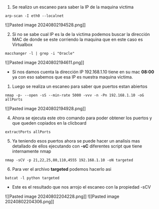 1. Se realizo un escaneo para saber la IP de la maquina victima

```
arp-scan -I eth0 --localnet
``` 

![[Pasted image 20240802194528.png]]

2. Si no se sabe cual IP es la de la victima podemos buscar la dirección MAC de donde se este corriendo la maquina que en este caso es Virtualbox

```
macchanger -l | grep -i "Oracle"
``` 

![[Pasted image 20240802194611.png]]

- Si nos damos cuenta la dirección IP 192.168.1.10 tiene en su mac **08:00** ya con eso sabemos que esa IP es nuestra maquina victima.

1. Luego se realiza un escaneo para saber que puertos estan abiertos

```
nmap -p- --open -sS --min-rate 5000 -vvv -n -Pn 192.168.1.10 -oG allPorts
``` 

![[Pasted image 20240802194928.png]]

4. Ahora se ejecuta este otro comando para poder obtener los puertos y que queden copiados en la clicboard

```
extractPorts allPorts
``` 

5. Ya teniendo esos puertos ahora se puede hacer un analisis mas detallado de ellos ejecutando con **-sC** diferentes script que tiene internamente nmap

```
nmap -sCV -p 21,22,25,80,110,4555 192.168.1.10 -oN targeted
```

 6. Para ver el archivo **targeted** podemos hacerlo asi

```
batcat -l python targeted
``` 

* Este es el resultado que nos arrojo el escaneo con la propiedad -sCV

![[Pasted image 20240802204228.png]]
![[Pasted image 20240802204306.png]]
